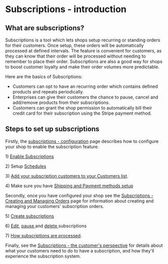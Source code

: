 # Subscriptions - introduction

## What are subscriptions?

Subscriptions is a tool which lets shops setup recurring or standing orders for their customers. Once setup, these orders will be automatically processed at defined intervals. The feature is convenient for customers, as they can know that their order will be processed without needing to remember to place their order. Subscriptions are also a good way for shops to boost customer loyalty and make their order volumes more predictable.

Here are the basics of Subscriptions:

* Customers can opt to have an recurring order which contains defined products and repeats periodically.
* Enterprises can give their customers the chance to pause, cancel and add/remove products from their subscriptions.
* Customers can grant the shop permission to automatically bill their credit card for their subscription using the Stripe payment method.

## Steps to set up subscriptions

Firstly, the [subscriptions - configuration](subscriptions-configuration.md#subscriptions-configuration) page describes how to configure your shop to enable the subscription feature.

1\) [Enable Subscriptions](subscriptions-configuration.md#enable-subscriptions)

2\) Setup [Schedules](subscriptions-configuration.md#2-schedules)

3\) [Add your subscription customers to your Customers list](subscriptions-configuration.md#3-add-you-subscribers-to-your-customer-list).

4\) Make sure you have [Shipping and Payment methods setup](subscriptions-configuration.md#4-make-sure-you-have-shipping-and-payment-methods-setup)

Secondly, once you have configured your shop see the [Subscriptions - Creating and Managing Orders](https://github.com/ofn-user-guide/ofn-user-guide-master/tree/d5a1113e673b0e22198ca207b1db61339799868a/subscriptions/subscriptions-creating-and-managing-orders.md) page for information about creating and managing your customers' subscription orders.

5\) [Create subscriptions](subscriptions-creating-and-managing-orders.md#5-create-subscriptions)

6\) [Edit](subscriptions-creating-and-managing-orders.md#edit-the-base-subscription), [pause ](subscriptions-creating-and-managing-orders.md#pause-a-subscription)and [delete ](subscriptions-creating-and-managing-orders.md#delete-a-subscription)subscriptions

7\) [How subscriptions are processed](subscriptions-creating-and-managing-orders.md#7-how-subscriptions-are-processed).

Finally, see the [Subscriptions - the customer's perspective](subscriptions-the-customers-perspective.md) for details about what your customers need to do to have a subscription, and how they'll experience the subscription system.

